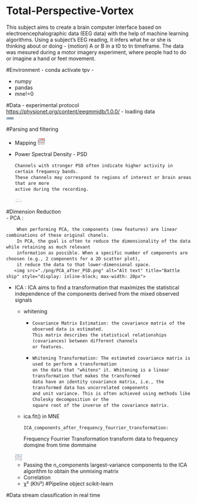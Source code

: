   # Total-Perspective-Vortex
  This subject aims to create a brain computer interface based on electroencephalographic data (EEG data) with the help of machine learning algorithms. Using a subject’s EEG reading, it infers what he or she is thinking about or doing - (motion) A or B in a t0 to tn timeframe. The data was mesured during a motor imagery experiment, where people had to do or imagine a hand or feet movement.
  
  #Environment - conda activate tpv - 
  - numpy
  - pandas
  - mne!=0
  
  #Data
    - experimental protocol
        https://physionet.org/content/eegmmidb/1.0.0/
    - loading data  
    <img src="./png/raw_sample_S001.png" alt="Alt text" title="Battle ship" style="display: inline-block; max-width: 20px">
    

  #Parsing and filtering
  -  Mapping
    <img src="./png/ICA_components.png" alt="Alt text" title="Battle ship" style="display: inline-block; max-width: 20px">

  - Power Spectral Density - PSD

        Channels with stronger PSD often indicate higher activity in certain frequency bands.
        These channels may correspond to regions of interest or brain areas that are more
        active during the recording.
    <img src="./png/power_spectral_density.png" alt="Alt text" title="Battle ship" style="display: inline-block; max-width: 20px">
   


  #Dimension Reduction  
    - PCA :
        
        When performing PCA, the components (new features) are linear combinations of these original chanels.
        In PCA, the goal is often to reduce the dimensionality of the data while retaining as much relevant
        information as possible. When a specific number of components are choosen (e.g., 2 components for a 2D scatter plot),
        it reduce the data to that lower-dimensional space.
       <img src="./png/PCA_after_PSD.png" alt="Alt text" title="Battle ship" style="display: inline-block; max-width: 20px">

  - ICA :
          ICA aims to find a transformation that maximizes the statistical independence of the components
    derived from the mixed observed signals
    - whitening
      -     Covariance Matrix Estimation: the covariance matrix of the observed data is estimated.
            This matrix describes the statistical relationships (covariances) between different channels
            or features.
      -     Whitening Transformation: The estimated covariance matrix is used to perform a transformation
            on the data that "whitens" it. Whitening is a linear transformation that makes the transformed
            data have an identity covariance matrix, i.e., the transformed data has uncorrelated components
            and unit variance. This is often achieved using methods like Cholesky decomposition or the
            square root of the inverse of the covariance matrix.
        
    - ica.fit() in MNE
      
          ICA_components_after_frequency_fourrier_transformation:

        Frequency Fourrier Transformation transform data to frequency domqine from time dommaine
    <img src="./png/ICA_components_after_frequency_fourrier_transformation.png" alt="Alt text" title="Battle ship" style="display: inline-block; max-width: 20px">

    - Passing the n_components largest-variance components to the ICA algorithm to obtain the unmixing matrix 
    - Correlation
    -  χ² (Khi²)
  #Pipeline object scikit-learn

  #Data stream classification in real time
